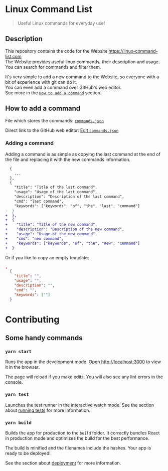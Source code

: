 # Linux Command List

> Useful Linux commands for everyday use!

## Description

This repository contains the code for the Website https://linux-command-list.com  
The Website provides useful linux commands, their description and usage.  
You can search for commands and filter them.

It's very simple to add a new command to the Website, so everyone with a bit of experience with git can do it.  
You can even add a command over GitHub's web editor.  
See more in the [`How to add a command`](#how-to-add-a-command) section.

## How to add a command

File which stores the commands: [`commands.json`](https://github.com/linux-command-list/linux-command-list/blob/master/commands.json)  

Direct link to the GitHub web editor: [Edit `commands.json`](https://github.com/linux-command-list/linux-command-list/edit/master/commands.json)

### Adding a command

Adding a command is as simple as copying the last command at the end of the file and replacing it with the new commands information.

```diff
  {
    ...
  },
  {
    "title": "Title of the last command",
    "usage": "Usage of the last command",
    "description": "Description of the last command",
    "cmd": "last command",
    "keywords": ["keywords", "of", "the", "last", "command"]
-  }
+  },
+  {
+    "title": "Title of the new command",
+    "description": "Description of the new command",
+    "usage": "Usage of the new command",
+    "cmd": "new command",
+    "keywords": ["keywords", "of", "the", "new", "command"]
+  }
```

Or if you like to copy an empty template:

```json
,
  {
    "title": "",
    "usage": "",
    "description": "",
    "cmd": "",
    "keywords": [""]
  }
```

# Contributing

## Some handy commands

### `yarn start`

Runs the app in the development mode. 
Open [http://localhost:3000](http://localhost:3000) to view it in the browser.

The page will reload if you make edits. 
You will also see any lint errors in the console.

### `yarn test`

Launches the test runner in the interactive watch mode. 
See the section about [running tests](https://facebook.github.io/create-react-app/docs/running-tests) for more information.

### `yarn build`

Builds the app for production to the `build` folder. 
It correctly bundles React in production mode and optimizes the build for the best performance.

The build is minified and the filenames include the hashes. 
Your app is ready to be deployed!

See the section about [deployment](https://facebook.github.io/create-react-app/docs/deployment) for more information.